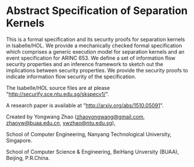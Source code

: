 # Abstract Specification of Separation Kernels
This is a formal specification and its security proofs for separation kernels in Isabelle/HOL. We provide a mechanically checked formal specification which comprises a generic execution model for separation kernels and an event specification for ARINC 653. We define a set of information flow security properties and an inference framework to sketch out the implications between security properties. We provide the security proofs to indicate information flow security of the specification. 

The Isabelle/HOL source files are at please "http://securify.sce.ntu.edu.sg/skspecv1/".

A research paper is available at "http://arxiv.org/abs/1510.05091".

Created by Yongwang Zhao (zhaoyongwang@gmail.com, zhaoyw@buaa.edu.cn, ywzhao@ntu.edu.sg), 

School of Computer Engineering, Nanyang Technological University, Singapore.

School of Computer Science & Engineering, BeiHang Unversity (BUAA), Beijing, P.R.China.